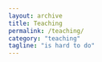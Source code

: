 ```yaml
---
layout: archive
title: Teaching
permalink: /teaching/
category: "teaching"
tagline: "is hard to do"
---
```

